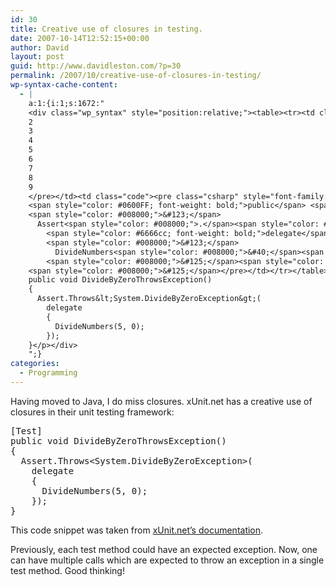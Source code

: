```yaml
---
id: 30
title: Creative use of closures in testing.
date: 2007-10-14T12:52:15+00:00
author: David
layout: post
guid: http://www.davidleston.com/?p=30
permalink: /2007/10/creative-use-of-closures-in-testing/
wp-syntax-cache-content:
  - |
    a:1:{i:1;s:1672:"
    <div class="wp_syntax" style="position:relative;"><table><tr><td class="line_numbers"><pre>1
    2
    3
    4
    5
    6
    7
    8
    9
    </pre></td><td class="code"><pre class="csharp" style="font-family:monospace;"><span style="color: #008000;">&#91;</span>Test<span style="color: #008000;">&#93;</span>
    <span style="color: #0600FF; font-weight: bold;">public</span> <span style="color: #6666cc; font-weight: bold;">void</span> DivideByZeroThrowsException<span style="color: #008000;">&#40;</span><span style="color: #008000;">&#41;</span>
    <span style="color: #008000;">&#123;</span>
      Assert<span style="color: #008000;">.</span><span style="color: #0000FF;">Throws</span><span style="color: #008000;">&lt;</span><span style="color: #000000;">System</span><span style="color: #008000;">.</span><span style="color: #0000FF;">DivideByZeroException</span><span style="color: #008000;">&gt;</span><span style="color: #008000;">&#40;</span>
        <span style="color: #6666cc; font-weight: bold;">delegate</span>
        <span style="color: #008000;">&#123;</span>
          DivideNumbers<span style="color: #008000;">&#40;</span><span style="color: #FF0000;">5</span>, <span style="color: #FF0000;">0</span><span style="color: #008000;">&#41;</span><span style="color: #008000;">;</span>
        <span style="color: #008000;">&#125;</span><span style="color: #008000;">&#41;</span><span style="color: #008000;">;</span>
    <span style="color: #008000;">&#125;</span></pre></td></tr></table><p class="theCode" style="display:none;">[Test]
    public void DivideByZeroThrowsException()
    {
      Assert.Throws&lt;System.DivideByZeroException&gt;(
        delegate
        {
          DivideNumbers(5, 0);
        });
    }</p></div>
    ";}
categories:
  - Programming
---
```

Having moved to Java, I do miss closures. xUnit.net has a creative use of closures in their unit testing framework:

<pre lang="csharp" line="1">[Test]
public void DivideByZeroThrowsException()
{
  Assert.Throws&lt;System.DivideByZeroException>(
    delegate
    {
      DivideNumbers(5, 0);
    });
}</pre>

This code snippet was taken from [xUnit.net&#8217;s documentation](http://www.codeplex.com/xunit/Wiki/View.aspx?title=HowToUse&referringTitle=Home).

Previously, each test method could have an expected exception. Now, one can have multiple calls which are expected to throw an exception in a single test method. Good thinking!